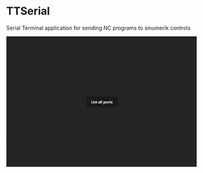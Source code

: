 # TTSerial
Serial Terminal application for sending NC programs to sinumerik controls

<img src="images/app.png">

